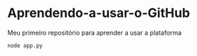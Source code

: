 # Aprendendo-a-usar-o-GitHub
Meu primeiro repositório para aprender a usar a plataforma

```
node app.py
```
